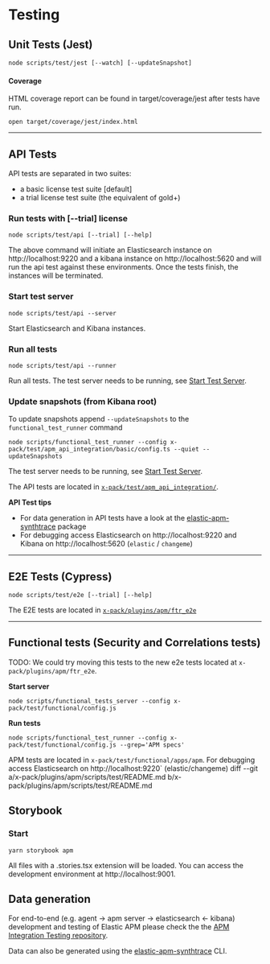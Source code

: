# Testing

## Unit Tests (Jest)

```
node scripts/test/jest [--watch] [--updateSnapshot]
```

#### Coverage

HTML coverage report can be found in target/coverage/jest after tests have run.

```
open target/coverage/jest/index.html
```

---

## API Tests

API tests are separated in two suites:

- a basic license test suite [default]
- a trial license test suite (the equivalent of gold+)

### Run tests with [--trial] license

```
node scripts/test/api [--trial] [--help]
```

The above command will initiate an Elasticsearch instance on http://localhost:9220 and a kibana instance on http://localhost:5620 and will run the api test against these environments.
Once the tests finish, the instances will be terminated.

### Start test server

```
node scripts/test/api --server
```
Start Elasticsearch and Kibana instances.

### Run all tests

```
node scripts/test/api --runner
```
Run all tests. The test server needs to be running, see [Start Test Server](#start-test-server).

### Update snapshots (from Kibana root)

To update snapshots append `--updateSnapshots` to the `functional_test_runner` command

```
node scripts/functional_test_runner --config x-pack/test/apm_api_integration/basic/config.ts --quiet --updateSnapshots
```
The test server needs to be running, see [Start Test Server](#start-test-server).

The API tests are located in [`x-pack/test/apm_api_integration/`](/x-pack/test/apm_api_integration/).

**API Test tips**

- For data generation in API tests have a look at the [elastic-apm-synthtrace](../../../../packages/elastic-apm-synthtrace/README.md) package
- For debugging access Elasticsearch on http://localhost:9220 and Kibana on http://localhost:5620 (`elastic` / `changeme`)

---

## E2E Tests (Cypress)

```
node scripts/test/e2e [--trial] [--help]
```

The E2E tests are located in [`x-pack/plugins/apm/ftr_e2e`](../ftr_e2e)

---

## Functional tests (Security and Correlations tests)

TODO: We could try moving this tests to the new e2e tests located at `x-pack/plugins/apm/ftr_e2e`.

**Start server**

```
node scripts/functional_tests_server --config x-pack/test/functional/config.js
```

**Run tests**

```
node scripts/functional_test_runner --config x-pack/test/functional/config.js --grep='APM specs'
```

APM tests are located in `x-pack/test/functional/apps/apm`.
For debugging access Elasticsearch on http://localhost:9220` (elastic/changeme)
diff --git a/x-pack/plugins/apm/scripts/test/README.md b/x-pack/plugins/apm/scripts/test/README.md

## Storybook

### Start

```
yarn storybook apm
```

All files with a .stories.tsx extension will be loaded. You can access the development environment at http://localhost:9001.

## Data generation

For end-to-end (e.g. agent -> apm server -> elasticsearch <- kibana) development and testing of Elastic APM please check the the [APM Integration Testing repository](https://github.com/elastic/apm-integration-testing).

Data can also be generated using the [elastic-apm-synthtrace](../../../../packages/elastic-apm-synthtrace/README.md) CLI.
